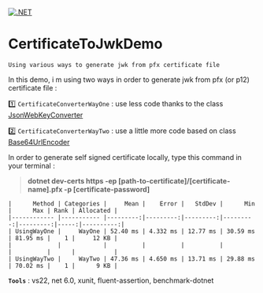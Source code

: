 [![.NET](https://github.com/aimenux/CertificateToJwkDemo/actions/workflows/ci.yml/badge.svg)](https://github.com/aimenux/CertificateToJwkDemo/actions/workflows/ci.yml)

# CertificateToJwkDemo
```
Using various ways to generate jwk from pfx certificate file
```

In this demo, i m using two ways in order to generate jwk from pfx (or p12) certificate file :
>
:one: `CertificateConverterWayOne` : use less code thanks to the class [JsonWebKeyConverter](https://docs.microsoft.com/en-us/dotnet/api/microsoft.identitymodel.tokens.jsonwebkeyconverter)
>
:two: `CertificateConverterWayTwo` : use a little more code based on class [Base64UrlEncoder](https://docs.microsoft.com/en-us/dotnet/api/microsoft.identitymodel.tokens.base64urlencoder)
>

In order to generate self signed certificate locally, type this command in your terminal :
>
> **dotnet dev-certs https -ep [path-to-certificate]/[certificate-name].pfx -p [certificate-password]**
>

```
|      Method | Categories |     Mean |    Error |   StdDev |      Min |      Max | Rank | Allocated |
|------------ |----------- |---------:|---------:|---------:|---------:|---------:|-----:|----------:|
| UsingWayOne |     WayOne | 52.40 ms | 4.332 ms | 12.77 ms | 30.59 ms | 81.95 ms |    1 |     12 KB |
|             |            |          |          |          |          |          |      |           |
| UsingWayTwo |     WayTwo | 47.36 ms | 4.650 ms | 13.71 ms | 29.88 ms | 70.02 ms |    1 |      9 KB |
```

>
**`Tools`** : vs22, net 6.0, xunit, fluent-assertion, benchmark-dotnet
